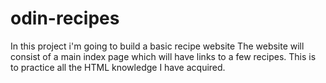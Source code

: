 # odin-recipes
In this project i'm going to build a basic recipe website
The website will consist of a main index page which will have links to a few recipes.
This is to practice all the HTML knowledge I have acquired.